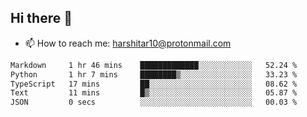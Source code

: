 ## Hi there 👋
- 📫 How to reach me: harshitar10@protonmail.com  
<!--START_SECTION:waka-->

```txt
Markdown     1 hr 46 mins    █████████████░░░░░░░░░░░░   52.24 %
Python       1 hr 7 mins     ████████▒░░░░░░░░░░░░░░░░   33.23 %
TypeScript   17 mins         ██░░░░░░░░░░░░░░░░░░░░░░░   08.62 %
Text         11 mins         █▒░░░░░░░░░░░░░░░░░░░░░░░   05.87 %
JSON         0 secs          ░░░░░░░░░░░░░░░░░░░░░░░░░   00.03 %
```

<!--END_SECTION:waka-->

<!--
**hharshitarora/hharshitarora** is a ✨ _special_ ✨ repository because its `README.md` (this file) appears on your GitHub profile.

Here are some ideas to get you started:

- 🔭 I’m currently working on ...
- 🌱 I’m currently learning ...
- 👯 I’m looking to collaborate on ...
- 🤔 I’m looking for help with ...
- 💬 Ask me about ...
- 📫 How to reach me: ...
- 😄 Pronouns: ...
- ⚡ Fun fact: ...
-->

